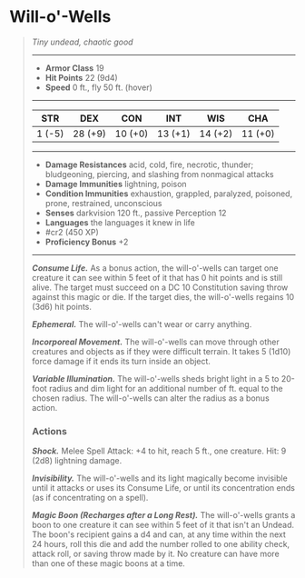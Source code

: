 # Will-o'-Wells
>*Tiny undead, chaotic good*
>___
>- **Armor Class** 19
>- **Hit Points** 22 (9d4)
>- **Speed** 0 ft., fly 50 ft. (hover)
>___
>|STR|DEX|CON|INT|WIS|CHA|
>|:---:|:---:|:---:|:---:|:---:|:---:|
>|1 (-5)|28 (+9)|10 (+0)|13 (+1)|14 (+2)|11 (+0)|
>___
>- **Damage Resistances** acid, cold, fire, necrotic, thunder; bludgeoning, piercing, and slashing from nonmagical attacks
>- **Damage Immunities** lightning, poison
>- **Condition Immunities** exhaustion, grappled, paralyzed, poisoned, prone, restrained, unconscious
>- **Senses** darkvision 120 ft., passive Perception 12
>- **Languages** the languages it knew in life
>- #cr2 (450 XP)
>- **Proficiency Bonus** +2
>___
>***Consume Life.*** As a bonus action, the will-o'-wells can target one creature it can see within 5 feet of it that has 0 hit points and is still alive. The target must succeed on a DC 10 Constitution saving throw against this magic or die. If the target dies, the will-o'-wells regains 10 (3d6) hit points.  
>
>***Ephemeral.*** The will-o'-wells can't wear or carry anything.  
>
>***Incorporeal Movement.*** The will-o'-wells can move through other creatures and objects as if they were difficult terrain. It takes 5 (1d10) force damage if it ends its turn inside an object.  
>
>***Variable Illumination.*** The will-o'-wells sheds bright light in a 5 to 20-foot radius and dim light for an additional number of ft. equal to the chosen radius. The will-o'-wells can alter the radius as a bonus action.  
>
>### Actions
>***Shock.*** Melee Spell Attack: +4 to hit, reach 5 ft., one creature. Hit: 9 (2d8) lightning damage.  
>
>***Invisibility.*** The will-o'-wells and its light magically become invisible until it attacks or uses its Consume Life, or until its concentration ends (as if concentrating on a spell).  
>
>***Magic Boon (Recharges after a Long Rest).*** The will-o'-wells grants a boon to one creature it can see within 5 feet of it that isn't an Undead. The boon's recipient gains a d4 and can, at any time within the next 24 hours, roll this die and add the number rolled to one ability check, attack roll, or saving throw made by it. No creature can have more than one of these magic boons at a time.